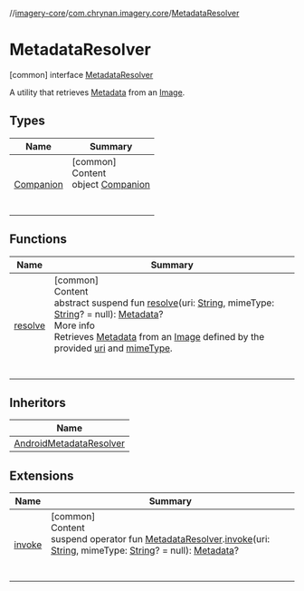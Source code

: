 //[imagery-core](../../../index.md)/[com.chrynan.imagery.core](../index.md)/[MetadataResolver](index.md)



# MetadataResolver  
 [common] interface [MetadataResolver](index.md)

A utility that retrieves [Metadata](../../com.chrynan.imagery.core.model/-metadata/index.md) from an [Image](../../com.chrynan.imagery.core.model/-image/index.md).

   


## Types  
  
|  Name |  Summary | 
|---|---|
| <a name="com.chrynan.imagery.core/MetadataResolver.Companion///PointingToDeclaration/"></a>[Companion](-companion/index.md)| <a name="com.chrynan.imagery.core/MetadataResolver.Companion///PointingToDeclaration/"></a>[common]  <br>Content  <br>object [Companion](-companion/index.md)  <br><br><br>|


## Functions  
  
|  Name |  Summary | 
|---|---|
| <a name="com.chrynan.imagery.core/MetadataResolver/resolve/#kotlin.String#kotlin.String?/PointingToDeclaration/"></a>[resolve](resolve.md)| <a name="com.chrynan.imagery.core/MetadataResolver/resolve/#kotlin.String#kotlin.String?/PointingToDeclaration/"></a>[common]  <br>Content  <br>abstract suspend fun [resolve](resolve.md)(uri: [String](https://kotlinlang.org/api/latest/jvm/stdlib/kotlin/-string/index.html), mimeType: [String](https://kotlinlang.org/api/latest/jvm/stdlib/kotlin/-string/index.html)? = null): [Metadata](../../com.chrynan.imagery.core.model/-metadata/index.md)?  <br>More info  <br>Retrieves [Metadata](../../com.chrynan.imagery.core.model/-metadata/index.md) from an [Image](../../com.chrynan.imagery.core.model/-image/index.md) defined by the provided [uri](resolve.md) and [mimeType](resolve.md).  <br><br><br>|


## Inheritors  
  
|  Name | 
|---|
| <a name="com.chrynan.imagery.core/AndroidMetadataResolver///PointingToDeclaration/"></a>[AndroidMetadataResolver](../-android-metadata-resolver/index.md)|


## Extensions  
  
|  Name |  Summary | 
|---|---|
| <a name="com.chrynan.imagery.core//invoke/com.chrynan.imagery.core.MetadataResolver#kotlin.String#kotlin.String?/PointingToDeclaration/"></a>[invoke](../invoke.md)| <a name="com.chrynan.imagery.core//invoke/com.chrynan.imagery.core.MetadataResolver#kotlin.String#kotlin.String?/PointingToDeclaration/"></a>[common]  <br>Content  <br>suspend operator fun [MetadataResolver](index.md).[invoke](../invoke.md)(uri: [String](https://kotlinlang.org/api/latest/jvm/stdlib/kotlin/-string/index.html), mimeType: [String](https://kotlinlang.org/api/latest/jvm/stdlib/kotlin/-string/index.html)? = null): [Metadata](../../com.chrynan.imagery.core.model/-metadata/index.md)?  <br><br><br>|


